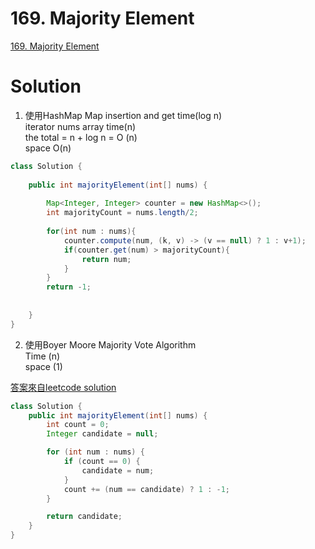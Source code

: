 # 169. Majority Element
[169. Majority Element](https://leetcode.com/problems/majority-element/)
# Solution
1. 使用HashMap
Map insertion and get  time(log n)  
iterator nums array time(n)  
the total = n + log n = O (n)  
space O(n)

```java
class Solution {
    
    public int majorityElement(int[] nums) {
        
        Map<Integer, Integer> counter = new HashMap<>();
        int majorityCount = nums.length/2;
        
        for(int num : nums){
            counter.compute(num, (k, v) -> (v == null) ? 1 : v+1);
            if(counter.get(num) > majorityCount){
                return num;
            }
        }
        return -1;
        
        
    }
}

```

2. 使用Boyer Moore Majority Vote Algorithm  
Time  (n)  
space (1)  

[答案來自leetcode solution](https://leetcode.com/problems/majority-element/solution/)
```java
class Solution {
    public int majorityElement(int[] nums) {
        int count = 0;
        Integer candidate = null;

        for (int num : nums) {
            if (count == 0) {
                candidate = num;
            }
            count += (num == candidate) ? 1 : -1;
        }

        return candidate;
    }
}
```
